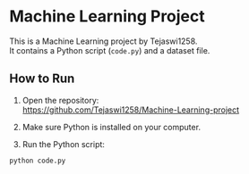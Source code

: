 # Machine Learning Project

This is a Machine Learning project by Tejaswi1258.  
It contains a Python script (`code.py`) and a dataset file.

## How to Run

1. Open the repository:  
https://github.com/Tejaswi1258/Machine-Learning-project

2. Make sure Python is installed on your computer.

3. Run the Python script:

```bash
python code.py
